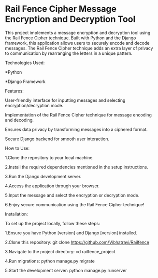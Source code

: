 # Rail Fence Cipher Message Encryption and Decryption Tool
This project implements a message encryption and decryption tool using the Rail Fence Cipher technique. Built with Python and the Django framework, this application allows users to securely encode and decode messages. The Rail Fence Cipher technique adds an extra layer of privacy to communication by rearranging the letters in a unique pattern.

Technologies Used:

  *Python 
  
  *Django Framework

Features:

  User-friendly interface for inputting messages and selecting encryption/decryption mode.
  
  Implementation of the Rail Fence Cipher technique for message encoding and decoding.
  
  Ensures data privacy by transforming messages into a ciphered format.
  
  Secure Django backend for smooth user interaction.

How to Use:

  1.Clone the repository to your local machine.
  
  2.Install the required dependencies mentioned in the setup instructions.
  
  3.Run the Django development server.
  
  4.Access the application through your browser.
  
  5.Input the message and select the encryption or decryption mode.
  
  6.Enjoy secure communication using the Rail Fence Cipher technique!

Installation:

To set up the project locally, follow these steps:

  1.Ensure you have Python [version] and Django [version] installed.
  
  2.Clone this repository: git clone https://github.com/Vibhatravi/Railfence
  
  3.Navigate to the project directory: cd railfence_project
  
  4.Run migrations: python manage.py migrate
  
  5.Start the development server: python manage.py runserver  
